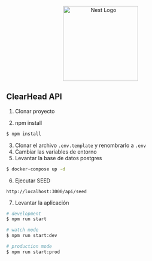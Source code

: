 <p align="center">
  <a href="http://nestjs.com/" target="blank"><img src="https://nestjs.com/img/logo-small.svg" width="200" alt="Nest Logo" /></a>
</p>

## ClearHead API

1. Clonar proyecto

2. npm install

```bash
$ npm install
```

3. Clonar el archivo `.env.template` y renombrarlo a `.env`
4. Cambiar las variables de entorno
5. Levantar la base de datos postgres

```bash
$ docker-compose up -d
```

6. Ejecutar SEED

```
http://localhost:3000/api/seed
```

7. Levantar la aplicación

```bash
# development
$ npm run start

# watch mode
$ npm run start:dev

# production mode
$ npm run start:prod
```
